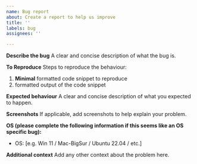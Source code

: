 ```yaml
---
name: Bug report
about: Create a report to help us improve
title: ''
labels: bug
assignees: ''

---
```


**Describe the bug**
A clear and concise description of what the bug is.

**To Reproduce**
Steps to reproduce the behaviour:
1. **Minimal** formatted code snippet to reproduce
2. formatted output of the code snippet

**Expected behaviour**
A clear and concise description of what you expected to happen.

**Screenshots**
If applicable, add screenshots to help explain your problem.

**OS (please complete the following information if this seems like an OS specific bug):**
 - OS: [e.g. Win 11 / Mac-BigSur / Ubuntu 22.04 / etc.]

**Additional context**
Add any other context about the problem here.
